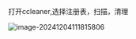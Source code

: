 打开ccleaner,选择注册表，扫描，清理

![image-20241204111815806](C:\Users\14854\AppData\Roaming\Typora\typora-user-images\image-20241204111815806.png)